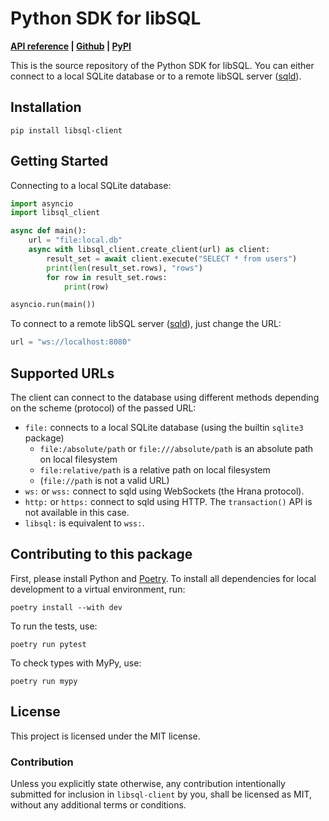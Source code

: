 # Python SDK for libSQL

**[API reference][reference] | [Github][github] | [PyPI][pypi]**

[reference]: https://libsql.org/libsql-client-py/reference.html
[github]: https://github.com/libsql/libsql-client-py
[pypi]: https://pypi.org/project/libsql-client/

This is the source repository of the Python SDK for libSQL. You can either connect to a local SQLite database or to a remote libSQL server ([sqld][sqld]).

[sqld]: https://github.com/libsql/sqld

## Installation

```
pip install libsql-client
```

## Getting Started

Connecting to a local SQLite database:

```python
import asyncio
import libsql_client

async def main():
    url = "file:local.db"
    async with libsql_client.create_client(url) as client:
        result_set = await client.execute("SELECT * from users")
        print(len(result_set.rows), "rows")
        for row in result_set.rows:
            print(row)

asyncio.run(main())
```

To connect to a remote libSQL server ([sqld][sqld]), just change the URL:

```python
url = "ws://localhost:8080"
```

## Supported URLs

The client can connect to the database using different methods depending on the scheme (protocol) of the passed URL:

* `file:` connects to a local SQLite database (using the builtin `sqlite3` package)
  * `file:/absolute/path` or `file:///absolute/path` is an absolute path on local filesystem
  * `file:relative/path` is a relative path on local filesystem
  * (`file://path` is not a valid URL)
* `ws:` or `wss:` connect to sqld using WebSockets (the Hrana protocol).
* `http:` or `https:` connect to sqld using HTTP. The `transaction()` API is not available in this case.
* `libsql:` is equivalent to `wss:`.

## Contributing to this package

First, please install Python and [Poetry][poetry]. To install all dependencies for local development to a
virtual environment, run:

[poetry]: https://python-poetry.org/

```
poetry install --with dev
```

To run the tests, use:

```
poetry run pytest
```

To check types with MyPy, use:

```
poetry run mypy
```

## License

This project is licensed under the MIT license.

### Contribution

Unless you explicitly state otherwise, any contribution intentionally submitted for inclusion in `libsql-client` by you, shall be licensed as MIT, without any additional terms or conditions.
